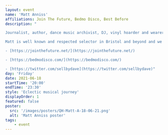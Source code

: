 ```yaml
---
layout: event
name: 'Matt Anniss'
affiliations: Join The Future, Bedmo Disco, Best Before
description: "

Journalist, author, dance music archivist, DJ, vinyl hoarder and wearer of hats

Matt is well known and respected selector in Bristol and beyond and we look forward to hosting him at The Queens Head

- [https://jointhefuture.net/](https://jointhefuture.net/)

- [https://bedmodisco.com/](https://bedmodisco.com/)

- [https://twitter.com/sellbydave](https://twitter.com/sellbydave)"
day: 'Friday'
date: 2021-06-18
startTime: '20:00'
endTime: '23:30'
style: 'Eclectic musical journey'
displayOrder: 1
featured: false
poster:
  src: '/images/posters/QH-Matt-A-18-06-21.png'
  alt: 'Matt Anniss poster'
tags:
    - event
---
```


